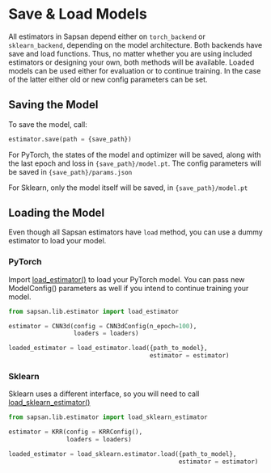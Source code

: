 # Save & Load Models

All estimators in Sapsan depend either on `torch_backend` or `sklearn_backend`, depending on the model architecture. Both backends have save and load functions. Thus, no matter whether you are using included estimators or designing your own, both methods will be available. Loaded models can be used either for evaluation or to continue training. In the case of the latter either old or new config parameters can be set.

## Saving the Model
To save the model, call:

```python
estimator.save(path = {save_path})
```

For PyTorch, the states of the model and optimizer will be saved, along with the last epoch and loss in `{save_path}/model.pt`. The config parameters will be saved in `{save_path}/params.json`

For Sklearn, only the model itself will be saved, in `{save_path}/model.pt`

## Loading the Model

Even though all Sapsan estimators have `load` method, you can use a dummy estimator to load your model.


### PyTorch
Import [load_estimator()](https://github.com/pikarpov-LANL/Sapsan/wiki/API-Reference#estimators) to load your  PyTorch model. You can pass new ModelConfig() parameters as well if you intend to continue training your model.

```python
from sapsan.lib.estimator import load_estimator

estimator = CNN3d(config = CNN3dConfig(n_epoch=100),
                  loaders = loaders)

loaded_estimator = load_estimator.load({path_to_model}, 
                                       estimator = estimator)
```

### Sklearn
Sklearn uses a different interface, so you will need to call [load_sklearn_estimator()](https://github.com/pikarpov-LANL/Sapsan/wiki/API-Reference#estimators)

```python
from sapsan.lib.estimator import load_sklearn_estimator

estimator = KRR(config = KRRConfig(),
                loaders = loaders)

loaded_estimator = load_sklearn.estimator.load({path_to_model}, 
                                               estimator = estimator)
```